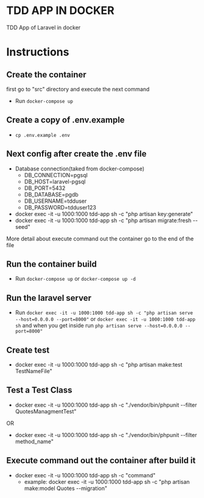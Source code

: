 # TDD APP IN DOCKER #
TDD App of Laravel in docker

# Instructions #

## Create the container ##
first go to "src" directory and execute the next command
- Run ```docker-compose up```

## Create a copy of .env.example ##
- ```cp .env.example .env```

## Next config after create the .env file ##
* Database connection(taked from docker-compose)
  * DB_CONNECTION=pgsql
  * DB_HOST=laravel-pgsql
  * DB_PORT=5432
  * DB_DATABASE=pgdb
  * DB_USERNAME=tdduser
  * DB_PASSWORD=tdduser123
* docker exec -it -u 1000:1000 tdd-app sh -c "php artisan key:generate"
* docker exec -it -u 1000:1000 tdd-app sh -c "php artisan migrate:fresh --seed"

More detail about execute command out the container go to the end of the file

## Run the container build ##
- Run ```docker-compose up``` or ```docker-compose up -d```

## Run the laravel server  ##
- Run ```docker exec -it -u 1000:1000 tdd-app sh -c "php artisan serve --host=0.0.0.0 --port=8000"``` or 
```docker exec -it -u 1000:1000 tdd-app sh``` and when you get inside run ```php artisan serve --host=0.0.0.0 --port=8000"```

## Create test  ##
-  docker exec -it -u 1000:1000 tdd-app sh -c "php artisan make:test TestNameFile"

## Test a Test Class ##
- docker exec -it -u 1000:1000 tdd-app sh -c "./vendor/bin/phpunit --filter QuotesManagmentTest"

OR 

- docker exec -it -u 1000:1000 tdd-app sh -c "./vendor/bin/phpunit --filter method_name"


## Execute command out the container after build it ##
- docker exec -it -u 1000:1000 tdd-app sh -c "command"
  - example: docker exec -it -u 1000:1000 tdd-app sh -c "php artisan make:model Quotes --migration"

